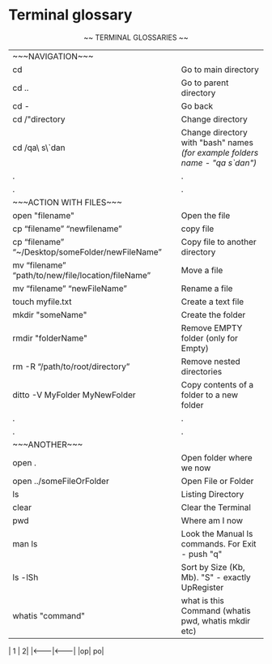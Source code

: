 # Terminal glossary

<p align="center">
~~ TERMINAL GLOSSARIES ~~
    
  <table align="center">
   <tr><td>~~~NAVIGATION~~~</td><td>  </td> </tr>
    <tr><td> cd </td>
  <td> Go to main directory </td></tr>
    <tr><td> cd .. </td>
  <td> Go to parent directory </td></tr>
    <tr><td> cd - </td>
  <td> Go back </td></tr>
  <tr>
     <td> cd  /"directory </td>
    <td> Change directory</td>
          <tr><td> cd /qa\ s\`dan </td>
  <td> Change directory with "bash" names <br><i>(for example folders name - "qa s`dan")</i></br></td></tr>
       <tr><td>.</td><td> . </td> </tr>
       <tr><td>.</td><td> .</td> </tr>
       
 <tr><td>~~~ACTION WITH FILES~~~</td><td>  </td> </tr>
    <tr><td> open "filename"</td>
  <td> Open the file</td></tr>
    <tr><td> cp “filename” “newfilename”</td>
  <td> copy file </td></tr>
    <tr><td> cp “filename” “~/Desktop/someFolder/newFileName”</td>
  <td> Copy file to another directory </td></tr>
      <tr><td> mv “filename” “path/to/new/file/location/fileName” </td>
  <td> Move a file </td></tr>
        <tr><td> mv “filename” “newFileName” </td>
  <td> Rename a file </td></tr>
        <tr><td> touch myfile.txt </td>
  <td> Create a text file </td></tr>
          <tr><td> mkdir "someName" </td>
  <td> Create the folder </td></tr>
            <tr><td> rmdir "folderName" </td>
  <td> Remove EMPTY folder (only for Empty) </td></tr>
              <tr><td> rm -R “/path/to/root/directory” </td>
  <td> Remove nested directories </td></tr>
       <tr><td> ditto -V MyFolder MyNewFolder </td>
  <td> Copy contents of a folder to a new folder </td></tr>
         <tr><td>.</td><td> . </td> </tr>
       <tr><td>.</td><td> .</td> </tr>
       
 <tr><td>~~~ANOTHER~~~</td><td>  </td> </tr>
      <tr><td>open .</td>
  <td> Open folder where we now</td></tr>
       <tr><td>open ../someFileOrFolder</td>
  <td> Open File or Folder</td></tr>
     <tr><td>ls</td>
  <td> Listing Directory</td></tr>
       <tr><td>clear</td>
  <td> Clear the Terminal</td></tr>
       <tr><td>pwd</td>
  <td> Where am I now</td></tr>
    <tr><td> man ls</td>
  <td> Look the Manual ls commands. For Exit - push "q" </td></tr>
    <tr> <td>ls -lSh</td>
  <td> Sort by Size (Kb, Mb). "S" - exactly UpRegister</td></tr>
      <tr> <td>whatis "command"</td>
  <td> what is this Command (whatis pwd, whatis mkdir etc)</td></tr>
    </table>
</p>

| 1 | 2|
|<---|<---|
|op| po|
